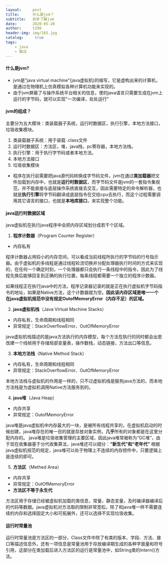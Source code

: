 ```yaml
---
layout:     post
title:      什么是jvm？
subtitle:   初步了解jvm
date:       2020-05-20
author:     t298
header-img: img/165.jpg
catalog: 	 true
tags:
    - java
    - 面试
---
```

#### 什么是jvm?

- jvm是"java virtual machine"(java虚拟机)的缩写，它是虚构出来的计算机，是通过在物理机上仿真模拟各种计算机功能来实现的。
- 由于jvm屏蔽了与操作系统平台相关的信息，使的java语言只需要生成在jvm上运行的字节码，就可以实现"一次编译，处处运行"

#### jvm的组成？

主要分为五大模块：类装载器子系统，运行时数据区，执行引擎，本地方法接口，垃圾收集模块。

1. 类装载器子系统：用于装载 .class文件
2. 运行时数据区：方法区，堆，java栈，pc寄存器，本地方法栈。
3. 执行引擎：用于执行字节码或者本地方法。
4. 本地方法接口
5. 垃圾收集模块

- 程序在执行前需要把java源代码转换成字节码文件，jvm在通过**类加载器**把文件加载到内存中，也就是**运行时数据区**，而字节码文件是jvm的一套指令集规范，并不能直接与底层操作系统直接去交互，因此需要特定的命令解析器，也就是**执行引擎**将字节码翻译成底层指令在交给cpu去执行，而这个过程需要调用其它语言的接口，也就是**本地库接口**，来实现整个功能。

#### java运行时数据区域

java虚拟机在执行java程序中会把内存区域划分成若干个区域。



1. **程序计数器**（Program Counter Register）

- 内存私有

程序计数器占用较小的内存空间，可以看成当前线程所执行的字节码的行号指示器。由于虚拟机的多线程是通过线程轮流切换并分配处理器执行时间的方式来实现的，在任何一个确定时刻，一个处理器都只会执行一条线程中的指令，因此为了线程先换后能够回复到正确的执行位置，每条线程都需要一个独立的程序计数器。

如果线程正在执行java中的方法，程序记录器记录的就是正在执行虚拟机字节码指令的地址，如果是Native方法，这个计数器就为空。**因此该内存区域是唯一一个在java虚拟机规范中没有规定OutofMemoryError（内存不足）的区域。**



2. **java虚拟机栈**（Java Virtual Machine Stacks）

- 内存私有，生命周期和线程相同
- 异常规定：StackOverflowError、OutOfMemoryError

java虚拟机栈描述的是java方法执行的内存模型，每个方法在执行的同时都会出恩改建一个线帧用于存储局部变量表，操作数栈，动态链接，方法出口等信息。


3. **本地方法栈**（Native Method Stack）

- 内存私有，生命周期和线程相同
- 异常规定：StackOverflowError、OutOfMemoryError

本地方法栈与虚拟机的作用是一样的，只不过虚拟机栈是服务java方法的，而本地方法栈是为虚拟机调用Native方法服务到的。


4. **java堆**（Java Heap）

- 内存共享
- 异常规定：OutofMemoryError

java堆是java虚拟机中内存最大的一块，是被所有线程共享的，在虚拟机启动的时候创建，java堆存在的唯一目的就是存放对象实例，**几乎**所有的对象都是在这里分配内存的。
java堆是垃圾收集管理的主要区域，因此java堆常被称为“GC堆”，由于现在收集器基于分代收集算法，java堆还可以细分：**“新生代”和“老年代”**
根据java虚拟机规范的规定，java堆可以处于物理上不连续的内存控件中，只要逻辑上是连续的即可。



5. **方法区**（Methed Area）

- 内存共享
- 异常规定：OutOfMemoryError
- **方法区不等于永生代**

方法区用于存储已经被虚拟机加载的类信息，常量，静态变量，及时编译器编译后的代码等数据。java虚拟机对方法取的限制非常宽松，除了和java堆一样不需要连续的内存和选择固定大小和可拓展外，还可以选择不实现垃圾收集。

#### 运行时常量池
运行时常量池是方法区的一部分，Class文件中除了有类的版本、字段、方法、接口等描述信息外，还有一项信息是常量池用于存放编译期生成的各种字面量和符号引用，这部分在类加载后进入方法区的运行是常量池中，如String类的intern()方法。




